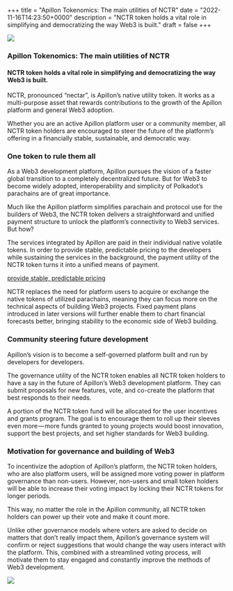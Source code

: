 +++
title = "Apillon Tokenomics: The main utilities of NCTR"
date = "2022-11-16T14:23:50+0000"
description = "NCTR token holds a vital role in simplifying and democratizing the way Web3 is built."
draft = false
+++

![](/images/5248743938e020efe3ad51b521f47fa9.jpeg)


### Apillon Tokenomics: The main utilities of NCTR


#### NCTR token holds a vital role in simplifying and democratizing the way Web3 is built.


NCTR, pronounced “nectar”, is Apillon’s native utility token. It works as a multi-purpose asset that rewards contributions to the growth of the Apillon platform and general Web3 adoption.


Whether you are an active Apillon platform user or a community member, all NCTR token holders are encouraged to steer the future of the platform’s offering in a financially stable, sustainable, and democratic way.


### One token to rule them all


As a Web3 development platform, Apillon pursues the vision of a faster global transition to a completely decentralized future. But for Web3 to become widely adopted, interoperability and simplicity of Polkadot’s parachains are of great importance.


Much like the Apillon platform simplifies parachain and protocol use for the builders of Web3, the NCTR token delivers a straightforward and unified payment structure to unlock the platform’s connectivity to Web3 services. But how?


The services integrated by Apillon are paid in their individual native volatile tokens. In order to provide stable, predictable pricing to the developers while sustaining the services in the background, the payment utility of the NCTR token turns it into a unified means of payment.

[provide stable, predictable pricing](https://wiki.apillon.io/about/4-why-apillon.html#unified-pricing)

NCTR replaces the need for platform users to acquire or exchange the native tokens of utilized parachains, meaning they can focus more on the technical aspects of building Web3 projects. Fixed payment plans introduced in later versions will further enable them to chart financial forecasts better, bringing stability to the economic side of Web3 building.


### Community steering future development


Apillon’s vision is to become a self-governed platform built and run by developers for developers.


The governance utility of the NCTR token enables all NCTR token holders to have a say in the future of Apillon’s Web3 development platform. They can submit proposals for new features, vote, and co-create the platform that best responds to their needs.


A portion of the NCTR token fund will be allocated for the user incentives and grants program. The goal is to encourage them to roll up their sleeves even more — more funds granted to young projects would boost innovation, support the best projects, and set higher standards for Web3 building.


### Motivation for governance and building of Web3


To incentivize the adoption of Apillon’s platform, the NCTR token holders, who are also platform users, will be assigned more voting power in platform governance than non-users. However, non-users and small token holders will be able to increase their voting impact by locking their NCTR tokens for longer periods.


This way, no matter the role in the Apillon community, all NCTR token holders can power up their vote and make it count more.


Unlike other governance models where voters are asked to decide on matters that don’t really impact them, Apillon’s governance system will confirm or reject suggestions that would change the way users interact with the platform. This, combined with a streamlined voting process, will motivate them to stay engaged and constantly improve the methods of Web3 development.


![](/images/f3ac6b617ecf97d7974902db0591467b.png)
